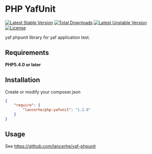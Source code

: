 PHP YafUnit
============

[![Latest Stable Version](https://poser.pugx.org/lancerhe/php-yafunit/v/stable)](https://packagist.org/packages/lancerhe/php-yafunit) [![Total Downloads](https://poser.pugx.org/lancerhe/php-yafunit/downloads)](https://packagist.org/packages/lancerhe/php-yafunit) [![Latest Unstable Version](https://poser.pugx.org/lancerhe/php-yafunit/v/unstable)](https://packagist.org/packages/lancerhe/php-yafunit) [![License](https://poser.pugx.org/lancerhe/php-yafunit/license)](https://packagist.org/packages/lancerhe/php-yafunit)

yaf phpunit library for yaf application test.

Requirements
------------

**PHP5.4.0 or later**

Installation
------------

Create or modify your composer.json

``` json
{
    "require": {
        "lancerhe/php-yafunit": "1.2.0"
    }
}
```

Usage
-----

See https://github.com/lancerhe/yaf-phpunit